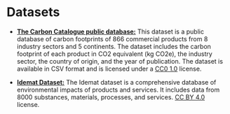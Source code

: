 # Datasets

- [**The Carbon Catalogue public database:**](https://springernature.figshare.com/articles/dataset/The_Carbon_Catalogue_public_database_Carbon_footprints_of_866_commercial_products_across_8_industry_sectors_and_5_continents/16908979?backTo=%2Fcollections%2FThe_Carbon_Catalogue_Carbon_footprints_of_866_commercial_products_from_8_industry_sectors_and_5_continents%2F5408100&file=31271269) This dataset is a public database of carbon footprints of 866 commercial products from 8 industry sectors and 5 continents. The dataset includes the carbon footprint of each product in CO2 equivalent (kg CO2e), the industry sector, the country of origin, and the year of publication. The dataset is available in CSV format and is licensed under a [CC0 1.0](https://creativecommons.org/publicdomain/zero/1.0/) license.

- [**Idemat Dataset:**](https://www.ecocostsvalue.com/data-tools-books/) The Idemat dataset is a comprehensive database of environmental impacts of products and services. It includes data from 8000 substances, materials, processes, and services. [CC BY 4.0](https://creativecommons.org/licenses/by/4.0/) license.